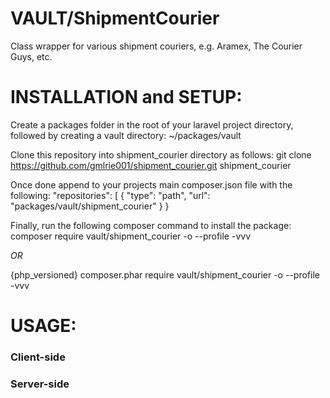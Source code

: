 # VAULT/ShipmentCourier

Class wrapper for various shipment couriers, e.g. Aramex, The Courier Guys, etc.

# INSTALLATION and SETUP:

Create a packages folder in the root of your laravel project directory, followed by creating a vault directory:
~/packages/vault

Clone this repository into shipment_courier directory as follows:
git clone https://github.com/gmlrie001/shipment_courier.git shipment_courier

Once done append to your projects main composer.json file with the following:
"repositories": [
  {
    "type": "path",
    "url": "packages/vault/shipment_courier"
  }
}

Finally, run the following composer command to install the package:
composer require vault/shipment_courier -o --profile -vvv

_OR_

{php_versioned} composer.phar require vault/shipment_courier -o --profile -vvv

# USAGE:

  ### Client-side

  ### Server-side
